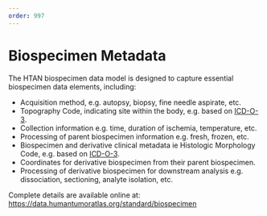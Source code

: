 ```yaml
---
order: 997
---
```


# Biospecimen Metadata

The HTAN biospecimen data model is designed to capture essential biospecimen data elements, including:

-   Acquisition method, e.g. autopsy, biopsy, fine needle aspirate, etc.
-   Topography Code, indicating site within the body, e.g. based on [ICD-O-3](https://seer.cancer.gov/icd-o-3/).
-   Collection information e.g. time, duration of ischemia, temperature, etc.
-   Processing of parent biospecimen information e.g. fresh, frozen, etc.
-   Biospecimen and derivative clinical metadata ie Histologic Morphology Code, e.g. based on [ICD-O-3](https://seer.cancer.gov/icd-o-3/).
-   Coordinates for derivative biospecimen from their parent biospecimen.
-   Processing of derivative biospecimen for downstream analysis e.g. dissociation, sectioning, analyte isolation, etc.

Complete details are available online at: https://data.humantumoratlas.org/standard/biospecimen
